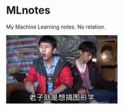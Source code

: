 # MLnotes
My Machine Learning notes. No relation.

![](https://github.com/zhoudaxia233/MLnotes/blob/master/sigh.gif)
